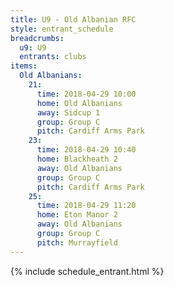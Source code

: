 ```yaml
---
title: U9 - Old Albanian RFC
style: entrant_schedule
breadcrumbs:
  u9: U9
  entrants: clubs
items:
  Old Albanians:
    21:
      time: 2018-04-29 10:00
      home: Old Albanians
      away: Sidcup 1
      group: Group C
      pitch: Cardiff Arms Park
    23:
      time: 2018-04-29 10:40
      home: Blackheath 2
      away: Old Albanians
      group: Group C
      pitch: Cardiff Arms Park
    25:
      time: 2018-04-29 11:20
      home: Eton Manor 2
      away: Old Albanians
      group: Group C
      pitch: Murrayfield
---
```


{% include schedule_entrant.html %}
